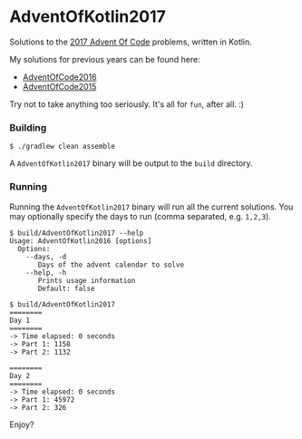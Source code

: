 AdventOfKotlin2017
===

Solutions to the [2017 Advent Of Code](http://adventofcode.com/2017) problems, written in Kotlin.

My solutions for previous years can be found here:
- [AdventOfCode2016](https://github.com/damianw/AdventOfKotlin2016)
- [AdventOfCode2015](https://github.com/damianw/AdventOfKotlin)

Try not to take anything too seriously. It's all for `fun`, after all. :)

### Building

```
$ ./gradlew clean assemble
```

A `AdventOfKotlin2017` binary will be output to the `build` directory.

### Running

Running the `AdventOfKotlin2017` binary will run all the current solutions. You may optionally specify the days to run (comma separated, e.g. `1,2,3`).

```
$ build/AdventOfKotlin2017 --help
Usage: AdventOfKotlin2016 [options]
  Options:
    --days, -d
       Days of the advent calendar to solve
    --help, -h
       Prints usage information
       Default: false

$ build/AdventOfKotlin2017
========
Day 1
========
-> Time elapsed: 0 seconds
-> Part 1: 1158
-> Part 2: 1132

========
Day 2
========
-> Time elapsed: 0 seconds
-> Part 1: 45972
-> Part 2: 326

```

Enjoy?
